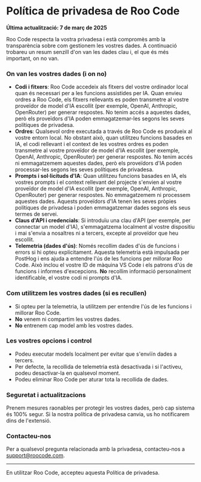 # Política de privadesa de Roo Code

**Última actualització: 7 de març de 2025**

Roo Code respecta la vostra privadesa i està compromès amb la transparència sobre com gestionem les vostres dades. A continuació trobareu un resum senzill d'on van les dades clau i, el que és més important, on no van.

### **On van les vostres dades (i on no)**

- **Codi i fitxers**: Roo Code accedeix als fitxers del vostre ordinador local quan és necessari per a les funcions assistides per IA. Quan envieu ordres a Roo Code, els fitxers rellevants es poden transmetre al vostre proveïdor de model d'IA escollit (per exemple, OpenAI, Anthropic, OpenRouter) per generar respostes. No tenim accés a aquestes dades, però els proveïdors d'IA poden emmagatzemar-les segons les seves polítiques de privadesa.
- **Ordres**: Qualsevol ordre executada a través de Roo Code es produeix al vostre entorn local. No obstant això, quan utilitzeu funcions basades en IA, el codi rellevant i el context de les vostres ordres es poden transmetre al vostre proveïdor de model d'IA escollit (per exemple, OpenAI, Anthropic, OpenRouter) per generar respostes. No tenim accés ni emmagatzemem aquestes dades, però els proveïdors d'IA poden processar-les segons les seves polítiques de privadesa.
- **Prompts i sol·licituds d'IA**: Quan utilitzeu funcions basades en IA, els vostres prompts i el context rellevant del projecte s'envien al vostre proveïdor de model d'IA escollit (per exemple, OpenAI, Anthropic, OpenRouter) per generar respostes. No emmagatzemem ni processem aquestes dades. Aquests proveïdors d'IA tenen les seves pròpies polítiques de privadesa i poden emmagatzemar dades segons els seus termes de servei.
- **Claus d'API i credencials**: Si introduïu una clau d'API (per exemple, per connectar un model d'IA), s'emmagatzema localment al vostre dispositiu i mai s'envia a nosaltres ni a tercers, excepte al proveïdor que heu escollit.
- **Telemetria (dades d'ús)**: Només recollim dades d'ús de funcions i errors si hi opteu explícitament. Aquesta telemetria està impulsada per PostHog i ens ajuda a entendre l'ús de les funcions per millorar Roo Code. Això inclou el vostre ID de màquina VS Code i els patrons d'ús de funcions i informes d'excepcions. **No** recollim informació personalment identificable, el vostre codi ni prompts d'IA.

### **Com utilitzem les vostres dades (si es recullen)**

- Si opteu per la telemetria, la utilitzem per entendre l'ús de les funcions i millorar Roo Code.
- **No** venem ni compartim les vostres dades.
- **No** entrenem cap model amb les vostres dades.

### **Les vostres opcions i control**

- Podeu executar models localment per evitar que s'enviïn dades a tercers.
- Per defecte, la recollida de telemetria està desactivada i si l'activeu, podeu desactivar-la en qualsevol moment.
- Podeu eliminar Roo Code per aturar tota la recollida de dades.

### **Seguretat i actualitzacions**

Prenem mesures raonables per protegir les vostres dades, però cap sistema és 100% segur. Si la nostra política de privadesa canvia, us ho notificarem dins de l'extensió.

### **Contacteu-nos**

Per a qualsevol pregunta relacionada amb la privadesa, contacteu-nos a support@roocode.com.

---

En utilitzar Roo Code, accepteu aquesta Política de privadesa.
